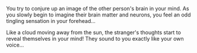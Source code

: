 You try to conjure up an image of the other person's brain in your mind.
As you slowly begin to imagine their brain matter and neurons, you feel an odd tingling sensation in your forehead...

Like a cloud moving away from the sun, the stranger's thoughts start to reveal themselves in your mind! They sound to you exactly like your own voice...